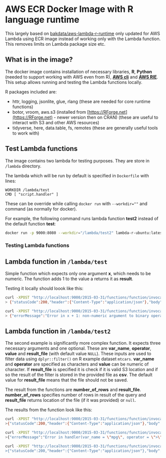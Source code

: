 # AWS ECR Docker Image with R language runtime

This largely based on [bakdata/aws-lambda-r-runtime](https://github.com/bakdata/aws-lambda-r-runtime) only updated for AWS Lambda using ECR image instead of working only with the Lambda function. This removes limits on Lambda package size etc.

## What is in the image?  

The docker image contains installation of necessary libraries, **R**, **Python** (needed to support working with AWS even from R), **[AWS cli](https://aws.amazon.com/cli/)** and **[AWS RIE](https://docs.aws.amazon.com/lambda/latest/dg/images-test.html)**. This setup allows running and testing the Lambda functions locally.

R packages included are: 

- httr, logging, jsonlite, glue, rlang (these are needed for core runtime functions)
- botor, vroom, aws.s3 (installed from [https://RForge.net](https://RForge.net) - newer version then on CRAN) (these are useful to interact with S3 and other AWS resources)
- tidyverse, here, data.table, fs, remotes (these are generally useful tools to work with)
  
## Test Lambda functions

The image contains two lambda for testing purposes. They are store in `/lambda` directory.  

The lambda which will be run by default is specified in `Dockerfile` with lines:
```
WORKDIR /lambda/test
CMD [ "script.handler" ]
```
These can be override while calling `docker run` with `--workdir=""` and command (as normally for docker).

For example, the following command runs lambda function __test2__ instead of the default function __test__:

```bash
docker run -p 9000:8080 --workdir="/lambda/test2" lambda-r-ubuntu:latest script.handler 
```

### Testing Lambda functions 

## Lambda function in `/lambda/test`

Simple function which expects only one argument **x**, which needs to be numeric. The function adds 1 to the value a returns it as **result**.

Testing it locally should loook like this:

```bash
curl -XPOST "http://localhost:9000/2015-03-31/functions/function/invocations" -d '{"x": 1}'
> {"statusCode":200,"header":{"Content-Type":"application/json"},"body":{"result":2}}
```

```bash
curl -XPOST "http://localhost:9000/2015-03-31/functions/function/invocations" -d '{"x": "a"}'
> {"errorMessage":"Error in x + 1: non-numeric argument to binary operator\n","errorType":"simpleError"}
```

## Lambda function in `/lambda/test2`

The second example is significantly more complex function. It expects three necessary arguments and one optional. These are **var_name**, **operator**, **value** and **result_file** (with default value `NULL`). These inputs are used to filter data using `dplyr::filter()` on R example dataset `mtcars`. **var_name** and **operator** are specified as characters and **value** can be numeric of character. If **result_file** is specified it is check if it is valid S3 location and if so the result of the filter is stored in the provided file as **csv**. The default value for **result_file** means that the file should not be saved.

The result from the functions are **number_of_rows** and **result_file**. **number_of_rows** specifies number of rows in result of the query and **result_file** returns location of the file (if it was provided) or `null`.

The results from the function look like this:

```bash
curl -XPOST "http://localhost:9000/2015-03-31/functions/function/invocations" -d '{"var_name": "mpg", "operator": ">", "value": 20}'
>{"statusCode":200,"header":{"Content-Type":"application/json"},"body":{"number_of_rows":14,"result_file":null}}
```

```bash
curl -XPOST "http://localhost:9000/2015-03-31/functions/function/invocations" -d '{"var_name": "mpg", "operator": ">", "value": 20, "result_file": "a.csv"}'
>{"errorMessage":"Error in handler(var_name = \"mpg\", operator = \">\", value = 20L, result_file = \"a.csv\"): The address `a.csv` does not look like S3 address. Cannot save to file.\n","errorType":"simpleError"}
```

```bash
curl -XPOST "http://localhost:9000/2015-03-31/functions/function/invocations" -d '{"var_name": "mpg", "operator": ">", "value": 20, "result_file": "s3://bucket/path/file.csv"}
>{"statusCode":200,"header":{"Content-Type":"application/json"},"body":{"number_of_rows":14,"result_file":"s3://bucket/path/file.csv"}}
```